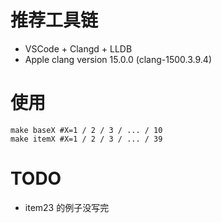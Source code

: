 # 推荐工具链
- VSCode + Clangd + LLDB
- Apple clang version 15.0.0 (clang-1500.3.9.4)

# 使用
```shell
make baseX #X=1 / 2 / 3 / ... / 10
make itemX #X=1 / 2 / 3 / ... / 39
```

# TODO
- item23 的例子没写完
